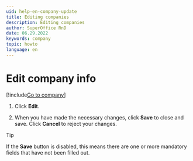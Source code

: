 ```yaml
---
uid: help-en-company-update
title: Editing companies
description: Editing companies
author: SuperOffice RnD
date: 06.29.2022
keywords: company
topic: howto
language: en
---
```


# Edit company info

[!include[Go to company](../../learn/includes/goto-company.md)]

1. Click **Edit**.

1. When you have made the necessary changes, click **Save** to close and save. Click **Cancel** to reject your changes.

> [!TIP]
> If the **Save** button is disabled, this means there are one or more mandatory fields that have not been filled out.
